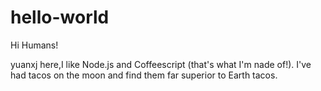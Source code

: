 # hello-world

Hi Humans!

yuanxj here,I like Node.js and Coffeescript (that's what I'm nade of!).
I've had tacos on the moon and find them far superior to Earth tacos.
